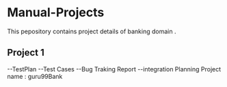 # Manual-Projects
This pepository contains project details of banking domain . 
## Project 1 
--TestPlan
--Test Cases
--Bug Traking Report
--integration Planning 
Project name : guru99Bank

